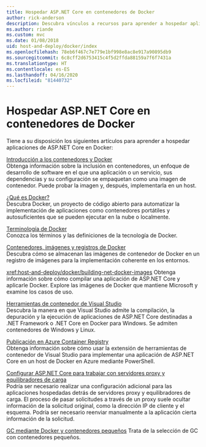 ```yaml
---
title: Hospedar ASP.NET Core en contenedores de Docker
author: rick-anderson
description: Descubra vínculos a recursos para aprender a hospedar aplicaciones de ASP.NET Core en contenedores de Docker.
ms.author: riande
ms.custom: mvc
ms.date: 01/08/2018
uid: host-and-deploy/docker/index
ms.openlocfilehash: 78eb6f467c7e779e1bf998e8ac8e917a90895db9
ms.sourcegitcommit: 6c8cff2d6753415c4f5d2ffda88159a7f6f7431a
ms.translationtype: HT
ms.contentlocale: es-ES
ms.lasthandoff: 04/16/2020
ms.locfileid: "81440732"
---
```

# <a name="host-aspnet-core-in-docker-containers"></a>Hospedar ASP.NET Core en contenedores de Docker

Tiene a su disposición los siguientes artículos para aprender a hospedar aplicaciones de ASP.NET Core en Docker:

[Introducción a los contenedores y Docker](/dotnet/standard/microservices-architecture/container-docker-introduction/index)  
Obtenga información sobre la inclusión en contenedores, un enfoque de desarrollo de software en el que una aplicación o un servicio, sus dependencias y su configuración se empaquetan como una imagen de contenedor. Puede probar la imagen y, después, implementarla en un host.

[¿Qué es Docker?](/dotnet/standard/microservices-architecture/container-docker-introduction/docker-defined)  
Descubra Docker, un proyecto de código abierto para automatizar la implementación de aplicaciones como contenedores portátiles y autosuficientes que se pueden ejecutar en la nube o localmente.

[Terminología de Docker](/dotnet/standard/microservices-architecture/container-docker-introduction/docker-terminology)  
Conozca los términos y las definiciones de la tecnología de Docker.

[Contenedores, imágenes y registros de Docker](/dotnet/standard/microservices-architecture/container-docker-introduction/docker-containers-images-registries)  
Descubra cómo se almacenan las imágenes de contenedor de Docker en un registro de imágenes para la implementación coherente en los entornos.

<xref:host-and-deploy/docker/building-net-docker-images> Obtenga información sobre cómo compilar una aplicación de ASP.NET Core y aplicarle Docker. Explore las imágenes de Docker que mantiene Microsoft y examine los casos de uso.

[Herramientas de contenedor de Visual Studio](xref:host-and-deploy/docker/visual-studio-tools-for-docker)  
Descubra la manera en que Visual Studio admite la compilación, la depuración y la ejecución de aplicaciones de ASP.NET Core destinadas a .NET Framework o .NET Core en Docker para Windows. Se admiten contenedores de Windows y Linux.

[Publicación en Azure Container Registry](/azure/vs-azure-tools-docker-hosting-web-apps-in-docker)  
Obtenga información sobre cómo usar la extensión de herramientas de contenedor de Visual Studio para implementar una aplicación de ASP.NET Core en un host de Docker en Azure mediante PowerShell.

[Configurar ASP.NET Core para trabajar con servidores proxy y equilibradores de carga](xref:host-and-deploy/proxy-load-balancer)  
Podría ser necesario realizar una configuración adicional para las aplicaciones hospedadas detrás de servidores proxy y equilibradores de carga. El proceso de pasar solicitudes a través de un proxy suele ocultar información de la solicitud original, como la dirección IP de cliente y el esquema. Podría ser necesario reenviar manualmente a la aplicación cierta información de la solicitud.

[GC mediante Docker y contenedores pequeños](xref:performance/memory#sc) Trata de la selección de GC con contenedores pequeños.